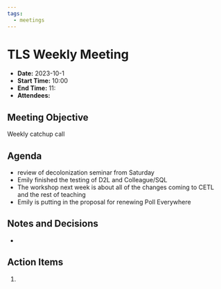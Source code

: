 ```yaml
---
tags:
  - meetings
---
```

# TLS Weekly Meeting
- **Date:** 2023-10-1
- **Start Time:** 10:00
- **End Time:** 11:
- **Attendees:** 

## Meeting Objective
Weekly catchup call

## Agenda
- review of decolonization seminar from Saturday
- Emily finished the testing of D2L and Colleague/SQL
- The workshop next week is about all of the changes coming to CETL and the rest of teaching
- Emily is putting in the proposal for renewing Poll Everywhere

## Notes and Decisions
- 

## Action Items
1.